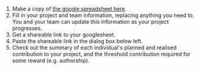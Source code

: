 1. Make a copy of [the google spreadsheet here](https://docs.google.com/spreadsheets/d/1hfpQblHZeAKTDYqYSvOw2E6eQ__Vp-n_NsOjcosfG5Y).
2. Fill in your project and team information, replacing anything you need to. You and your team can update this information as your project progresses.
3. Get a shareable link to your googlesheet. 
4. Paste the shareable link in the dialog box below left.
5. Check out the summary of each individual's planned and realised contribution to your project, and the threshold contribution required for some reward (e.g. authorship).